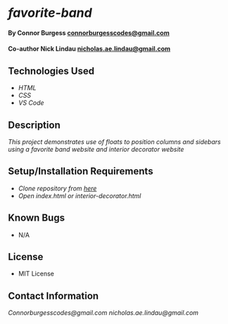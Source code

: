 # _favorite-band_

#### By Connor Burgess <connorburgesscodes@gmail.com> 
#### Co-author Nick Lindau <nicholas.ae.lindau@gmail.com>

## Technologies Used

* _HTML_ 
* _CSS_
* _VS Code_


## Description

_This project demonstrates use of floats to position columns and sidebars using a favorite band website and interior decorator website_


## Setup/Installation Requirements

* _Clone repository from [here](https://github.com/ConnorBurgess/favorite-band.git)_
* _Open index.html or interior-decorator.html_


## Known Bugs

* N/A

## License

* MIT License

## Contact Information

_Connorburgesscodes@gmail.com_
_nicholas.ae.lindau@gmail.com_